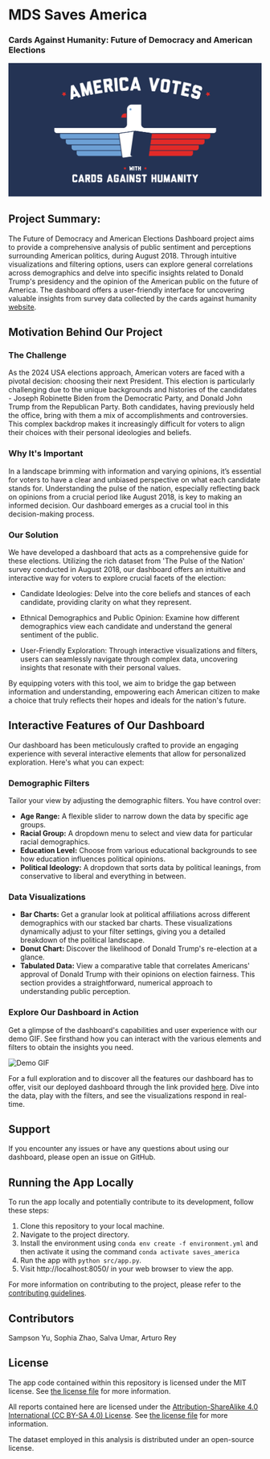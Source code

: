 # MDS Saves America 
### Cards Against Humanity: Future of Democracy and American Elections

<img src="img/election.png" width="700">

## Project Summary:
The Future of Democracy and American Elections Dashboard project aims to provide a comprehensive analysis of public sentiment and perceptions surrounding American politics, during August 2018. Through intuitive visualizations and filtering options, users can explore general correlations across demographics and delve into specific insights related to Donald Trump's presidency and the opinion of the American public on the future of America. The dashboard offers a user-friendly interface for uncovering valuable insights from survey data collected by the cards against humanity [website](https://thepulseofthenation.com/#future).

## Motivation Behind Our Project
### The Challenge
As the 2024 USA elections approach, American voters are faced with a pivotal decision: choosing their next President. This election is particularly challenging due to the unique backgrounds and histories of the candidates - Joseph Robinette Biden from the Democratic Party, and Donald John Trump from the Republican Party. Both candidates, having previously held the office, bring with them a mix of accomplishments and controversies. This complex backdrop makes it increasingly difficult for voters to align their choices with their personal ideologies and beliefs.

### Why It's Important
In a landscape brimming with information and varying opinions, it’s essential for voters to have a clear and unbiased perspective on what each candidate stands for. Understanding the pulse of the nation, especially reflecting back on opinions from a crucial period like August 2018, is key to making an informed decision. Our dashboard emerges as a crucial tool in this decision-making process.

### Our Solution
We have developed a dashboard that acts as a comprehensive guide for these elections. Utilizing the rich dataset from 'The Pulse of the Nation' survey conducted in August 2018, our dashboard offers an intuitive and interactive way for voters to explore crucial facets of the election:

- Candidate Ideologies: Delve into the core beliefs and stances of each candidate, providing clarity on what they represent.

- Ethnical Demographics and Public Opinion: Examine how different demographics view each candidate and understand the general sentiment of the public.

- User-Friendly Exploration: Through interactive visualizations and filters, users can seamlessly navigate through complex data, uncovering insights that resonate with their personal values.

By equipping voters with this tool, we aim to bridge the gap between information and understanding, empowering each American citizen to make a choice that truly reflects their hopes and ideals for the nation's future.

## Interactive Features of Our Dashboard
Our dashboard has been meticulously crafted to provide an engaging experience with several interactive elements that allow for personalized exploration. Here's what you can expect:

### Demographic Filters
Tailor your view by adjusting the demographic filters. You have control over:

- **Age Range:** A flexible slider to narrow down the data by specific age groups.
- **Racial Group:** A dropdown menu to select and view data for particular racial demographics.
- **Education Level:** Choose from various educational backgrounds to see how education influences political opinions.
- **Political Ideology:** A dropdown that sorts data by political leanings, from conservative to liberal and everything in between.

### Data Visualizations

- **Bar Charts:** Get a granular look at political affiliations across different demographics with our stacked bar charts. These visualizations dynamically adjust to your filter settings, giving you a detailed breakdown of the political landscape.
- **Donut Chart:** Discover the likelihood of Donald Trump's re-election at a glance. 
- **Tabulated Data:** View a comparative table that correlates Americans' approval of Donald Trump with their opinions on election fairness. This section provides a straightforward, numerical approach to understanding public perception.

### Explore Our Dashboard in Action
Get a glimpse of the dashboard's capabilities and user experience with our demo GIF. See firsthand how you can interact with the various elements and filters to obtain the insights you need.

![Demo GIF](link_to_your_demo_gif.gif)

For a full exploration and to discover all the features our dashboard has to offer, visit our deployed dashboard through the link provided [here](https://dsci-532-2024-14-mds-saves-america-1.onrender.com/). Dive into the data, play with the filters, and see the visualizations respond in real-time.

## Support
If you encounter any issues or have any questions about using our dashboard, please open an issue on GitHub.

## Running the App Locally
To run the app locally and potentially contribute to its development, follow these steps:

1. Clone this repository to your local machine.
2. Navigate to the project directory.
3. Install the environment using `conda env create -f environment.yml` and then activate it using the command `conda activate saves_america`
4. Run the app with `python src/app.py`.
5. Visit http://localhost:8050/ in your web browser to view the app.

For more information on contributing to the project, please refer to the [contributing guidelines](CONTRIBUTING.md).

## Contributors
Sampson Yu, 
Sophia Zhao, 
Salva Umar, 
Arturo Rey

## License
The app code contained within this repository is licensed under the MIT license. See [the license file](LICENSE) for more information.

All reports contained here are licensed under the [Attribution-ShareAlike 4.0 International (CC BY-SA 4.0) License](https://creativecommons.org/licenses/by-sa/4.0/). See [the license file](LICENSE.md) for more information.

The dataset employed in this analysis is distributed under an open-source license.
